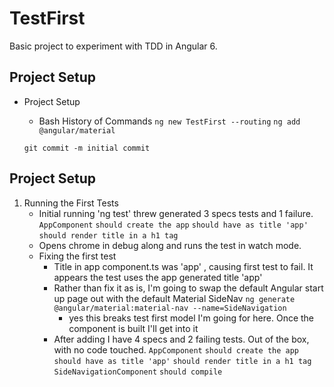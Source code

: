 # TestFirst

Basic project to experiment with TDD in Angular 6.

## Project Setup
* Project Setup
    - Bash History of Commands
    `ng new TestFirst --routing`
    `ng add @angular/material`

    `git commit -m initial commit`

## Project Setup
1. Running the First Tests
    - Initial running 'ng test' threw generated 3 specs tests and 1 failure.
    `AppComponent`
        `should create the app`
        `should have as title 'app'`
        `should render title in a h1 tag`
    - Opens chrome in debug along and runs the test in watch mode.
    - Fixing the first test
        - Title in app component.ts was  'app' , causing first test to fail. It appears the test uses the app generated title 'app'
        - Rather than fix it as is, I'm going to swap the default Angular start up page out with the default Material SideNav     `ng generate @angular/material:material-nav --name=SideNavigation`
            - yes this breaks test first model I'm going for here. Once the component is built I'll get into it
        - After adding I have 4 specs and 2 failing tests. Out of the box, with no code touched.
        `AppComponent`
            `should create the app`
            `should have as title 'app'`
            `should render title in a h1 tag`
        `SideNavigationComponent`
            `should compile`

